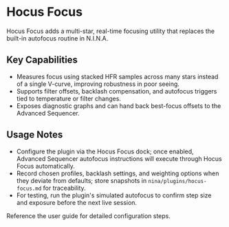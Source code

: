 # Hocus Focus

Hocus Focus adds a multi-star, real-time focusing utility that replaces the built-in autofocus routine in N.I.N.A.

## Key Capabilities
- Measures focus using stacked HFR samples across many stars instead of a single V-curve, improving robustness in poor seeing.
- Supports filter offsets, backlash compensation, and autofocus triggers tied to temperature or filter changes.
- Exposes diagnostic graphs and can hand back best-focus offsets to the Advanced Sequencer.

## Usage Notes
- Configure the plugin via the Hocus Focus dock; once enabled, Advanced Sequencer autofocus instructions will execute through Hocus Focus automatically.
- Record chosen profiles, backlash settings, and weighting options when they deviate from defaults; store snapshots in `nina/plugins/hocus-focus.md` for traceability.
- For testing, run the plugin's simulated autofocus to confirm step size and exposure before the next live session.

Reference the user guide for detailed configuration steps.
